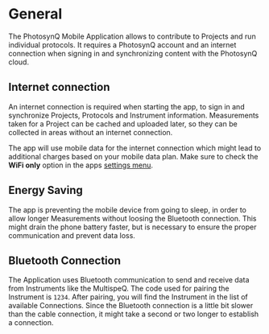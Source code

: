# General

The PhotosynQ Mobile Application allows to contribute to Projects and run individual protocols. It requires a PhotosynQ account and an internet connection when signing in and synchronizing content with the PhotosynQ cloud.

## Internet connection

An internet connection is required when starting the app, to sign in and synchronize Projects, Protocols and Instrument information. Measurements taken for a Project can be cached and uploaded later, so they can be collected in areas without an internet connection.

The app will use mobile data for the internet connection which might lead to additional charges based on your mobile data plan. Make sure to check the **WiFi only** option in the apps [settings menu](mobile-application/settings).

## Energy Saving

The app is preventing the mobile device from going to sleep, in order to allow longer Measurements without loosing the Bluetooth connection. This might drain the phone battery faster, but is necessary to ensure the proper communication and prevent data loss.

## Bluetooth Connection

The Application uses Bluetooth communication to send and receive data from Instruments like the MultispeQ. The code used for pairing the Instrument is `1234`. After pairing, you will find the Instrument in the list of available Connections. Since the Bluetooth connection is a little bit slower than the cable connection, it might take a second or two longer to establish a connection.
